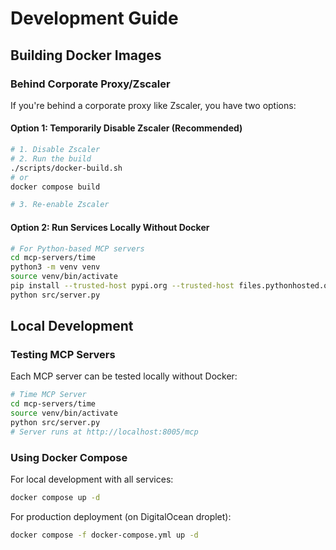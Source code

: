 # Development Guide

## Building Docker Images

### Behind Corporate Proxy/Zscaler

If you're behind a corporate proxy like Zscaler, you have two options:

#### Option 1: Temporarily Disable Zscaler (Recommended)
```bash
# 1. Disable Zscaler
# 2. Run the build
./scripts/docker-build.sh
# or
docker compose build

# 3. Re-enable Zscaler
```

#### Option 2: Run Services Locally Without Docker
```bash
# For Python-based MCP servers
cd mcp-servers/time
python3 -m venv venv
source venv/bin/activate
pip install --trusted-host pypi.org --trusted-host files.pythonhosted.org -r requirements.txt
python src/server.py
```

## Local Development

### Testing MCP Servers

Each MCP server can be tested locally without Docker:

```bash
# Time MCP Server
cd mcp-servers/time
source venv/bin/activate
python src/server.py
# Server runs at http://localhost:8005/mcp
```

### Using Docker Compose

For local development with all services:
```bash
docker compose up -d
```

For production deployment (on DigitalOcean droplet):
```bash
docker compose -f docker-compose.yml up -d
```